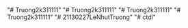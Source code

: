 "# Truong2k311111" 
"# Truong2k311111" 
"# Truong2k311111" 
"# Truong2k311111" 
"# 21130227LeNhutTruong" 
"# ctdl" 
